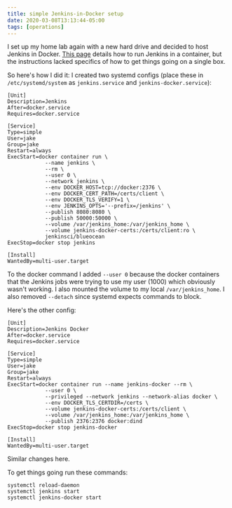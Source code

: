 ```yaml
---
title: simple Jenkins-in-Docker setup
date: 2020-03-08T13:13:44-05:00
tags: [operations]
---
```


I set up my home lab again with a new hard drive and decided to host Jenkins in Docker. [This page](https://jenkins.io/doc/book/installing/) details how to run Jenkins in a container, but the instructions lacked specifics of how to get things going on a single box. 

<!--more-->

So here's how I did it: I created two systemd configs (place these in `/etc/systemd/system` as `jenkins.service` and `jenkins-docker.service`):

```
[Unit]
Description=Jenkins
After=docker.service
Requires=docker.service

[Service]
Type=simple
User=jake
Group=jake
Restart=always
ExecStart=docker container run \
            --name jenkins \
            --rm \
            --user 0 \
            --network jenkins \
            --env DOCKER_HOST=tcp://docker:2376 \
            --env DOCKER_CERT_PATH=/certs/client \
            --env DOCKER_TLS_VERIFY=1 \
            --env JENKINS_OPTS='--prefix=/jenkins' \
            --publish 8080:8080 \
            --publish 50000:50000 \
            --volume /var/jenkins_home:/var/jenkins_home \
            --volume jenkins-docker-certs:/certs/client:ro \
            jenkinsci/blueocean
ExecStop=docker stop jenkins

[Install]
WantedBy=multi-user.target
```

To the docker command I added `--user 0` because the docker containers that the Jenkins jobs were trying to use my user (1000) which obviously wasn't working. I also mounted the volume to my local ```/var/jenkins_home```. I also removed `--detach` since systemd expects commands to block.

Here's the other config:

```
[Unit]
Description=Jenkins Docker
After=docker.service
Requires=docker.service

[Service]
Type=simple
User=jake
Group=jake
Restart=always
ExecStart=docker container run --name jenkins-docker --rm \
            --user 0 \
            --privileged --network jenkins --network-alias docker \
            --env DOCKER_TLS_CERTDIR=/certs \
            --volume jenkins-docker-certs:/certs/client \
            --volume /var/jenkins_home:/var/jenkins_home \
            --publish 2376:2376 docker:dind
ExecStop=docker stop jenkins-docker

[Install]
WantedBy=multi-user.target
```

Similar changes here. 

To get things going run these commands:

```
systemctl reload-daemon
systemctl jenkins start
systemctl jenkins-docker start
```
